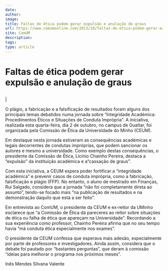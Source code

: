 ```yaml
---
date: 
author: 
image: 
title: Faltas de ética podem gerar expulsão e anulação de graus
url: https://www.comumonline.com/2013/10/faltas-de-etica-podem-gerar-expulsao-e-anulacao-de-graus/
site: ComUM
description: 
tags: 
type: article
---
```



# Faltas de ética podem gerar expulsão e anulação de graus

## 

| 

O plágio, a fabricação e a falsificação de resultados foram alguns dos principais temas debatidos numa jornada sobre “Integridade Académica: Procedimentos Éticos e Situações de Conduta Imprópria”. A iniciativa, realizada esta quarta-feira, dia 2 de outubro, no campus de Gualtar, foi organizada pela Comissão de Ética da Universidade do Minho (CEUM).

Em destaque nesta jornada estiveram as consequências académicas e legais decorrentes de condutas impróprias, que podem sancionar os autores e mesmo a universidade. Como exemplo destas consequências, o presidente da Comissão de Ética, Licínio Chainho Pereira, destaca a “expulsão” da instituição académica e a“cassação de graus”.

Com esta iniciativa, a CEUM espera poder fortificar a “integridade académica” e prevenir casos de conduta imprópria, como a fabricação, falsificação e plágio (FFP). No entanto, o aluno de mestrado em Finanças, Rui Salgado, considera que a jornada “não foi completamente direta ao assunto”, tendo-se focado mais “na publicação de resultados e na demonstração daquilo que está a ser feito”.

Em entrevista ao ComUM, o presidente da CEUM e ex-reitor da UMinho esclarece que “a Comissão de Ética dá pareceres ao reitor sobre situações de ética ou falha de ética que apareçam na Universidade”. Recordando a sua experiência como professor, Chainho Pereira afirma que no seu tempo havia “má conduta ética especialmente nos exames”.

O presidente da CEUM confessa que esperava mais adesão, especialmente por parte de professores e investigadores. Ainda assim, considera que o debate foi pautado por “bastantes perguntas”, que deram à comissão “ideias para melhorar o programa nos próximos meses”.

Inês Mendes
Silvana Valente
